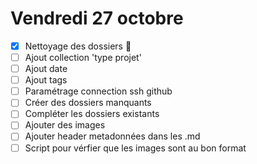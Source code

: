 # Vendredi 27 octobre

- [x] Nettoyage des dossiers :tada:
- [ ] Ajout collection 'type projet'
- [ ] Ajout date
- [ ] Ajout tags
- [ ] Paramétrage connection ssh github
- [ ] Créer des dossiers manquants
- [ ] Compléter les dossiers existants
- [ ] Ajouter des images
- [ ] Ajouter header metadonnées dans les .md
- [ ] Script pour vérfier que les images sont au bon format